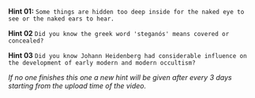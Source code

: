 **Hint 01:** `Some things are hidden too deep inside for the naked eye to see or the naked ears to hear.`

**Hint 02** `Did you know the greek word 'steganós' means covered or concealed?`

**Hint 03** `Did you know Johann Heidenberg had considerable influence on the development of early modern and modern occultism?`




*If no one finishes this one a new hint will be given after every 3 days starting from the upload time of the video.*
